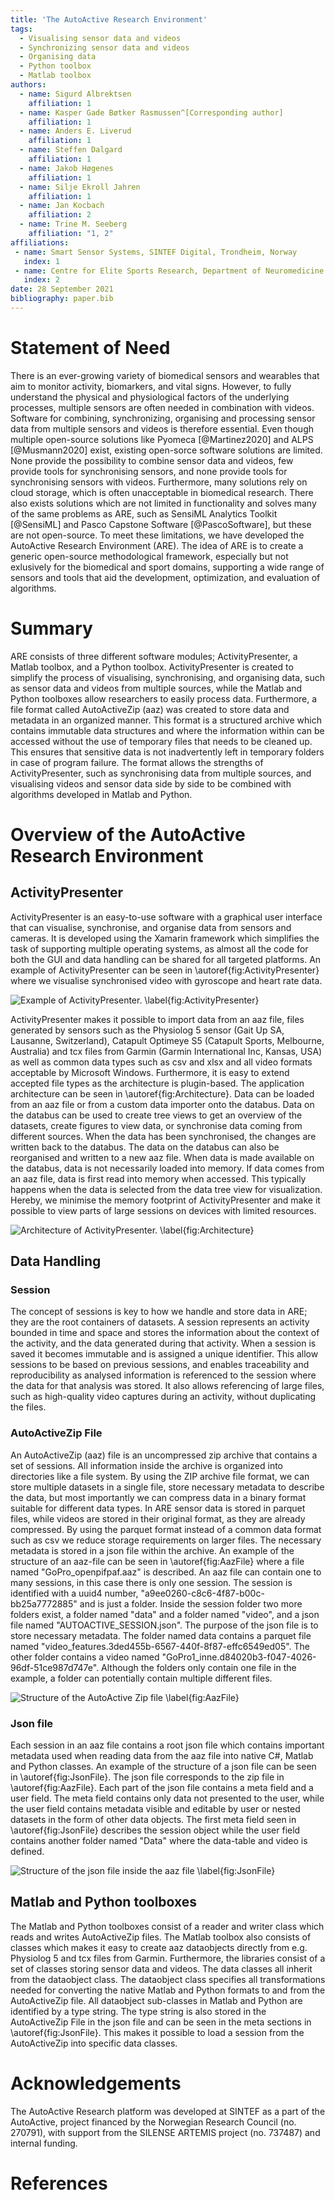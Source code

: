 ```yaml
---
title: 'The AutoActive Research Environment'
tags:
  - Visualising sensor data and videos
  - Synchronizing sensor data and videos
  - Organising data
  - Python toolbox
  - Matlab toolbox
authors:
  - name: Sigurd Albrektsen
    affiliation: 1
  - name: Kasper Gade Bøtker Rasmussen^[Corresponding author]
    affiliation: 1
  - name: Anders E. Liverud
    affiliation: 1
  - name: Steffen Dalgard
    affiliation: 1
  - name: Jakob Høgenes
    affiliation: 1
  - name: Silje Ekroll Jahren
    affiliation: 1
  - name: Jan Kocbach
    affiliation: 2
  - name: Trine M. Seeberg
    affiliation: "1, 2"
affiliations:
 - name: Smart Sensor Systems, SINTEF Digital, Trondheim, Norway
   index: 1
 - name: Centre for Elite Sports Research, Department of Neuromedicine and Movement Science, Norwegian University of Science and Technology, Trondheim, Norway 
   index: 2
date: 28 September 2021
bibliography: paper.bib
---
```


# Statement of Need

There is an ever-growing variety of biomedical sensors and wearables that aim to monitor activity, 
biomarkers, and vital signs. However, to fully understand the physical and physiological factors of 
the underlying processes, multiple sensors are often needed in combination with videos. Software for 
combining, synchronizing, organising and processing sensor data from multiple sensors and videos is 
therefore essential. Even though multiple open-source solutions like Pyomeca [@Martinez2020] and 
ALPS [@Musmann2020] exist, existing open-sorce software solutions are limited. None provide the possibility to 
combine sensor data and videos, few provide tools for synchronising sensors, and none provide tools 
for synchronising sensors with videos. Furthermore, many solutions rely on cloud storage, which is 
often unacceptable in biomedical research. There also exists solutions which are not limited in 
functionality and solves many of the same problems as ARE, such as SensiML Analytics Toolkit [@SensiML] 
and Pasco Capstone Software [@PascoSoftware], but these are not open-source. To meet these limitations, 
we have developed the AutoActive Research Environment (ARE). The idea of ARE is to create a generic 
open-source methodological framework, especially but not exlusively for the biomedical and sport
domains, supporting a wide range of sensors and tools that aid the development, optimization, and
evaluation of algorithms.

# Summary

ARE consists of three different software modules; ActivityPresenter, a Matlab toolbox, and 
a Python toolbox. ActivityPresenter is created to simplify the process of visualising, 
synchronising, and organising data, such as sensor data and videos from multiple sources, while the 
Matlab and Python toolboxes allow researchers to easily process data. Furthermore, a file format called 
AutoActiveZip (aaz) was created to store data and metadata in an organized manner. This format is a 
structured archive which contains immutable data structures and where the information within can be 
accessed without the use of temporary files that needs to be cleaned up. This ensures that sensitive 
data is not inadvertently left in temporary folders in case of program failure. The format allows the 
strengths of ActivityPresenter, such as synchronising data from multiple sources, and visualising 
videos and sensor data side by side to be combined with algorithms developed in Matlab and Python. 

# Overview of the AutoActive Research Environment
## ActivityPresenter

ActivityPresenter is an easy-to-use software with a graphical user interface that can visualise, 
synchronise, and organise data from sensors and cameras. It is developed using the Xamarin framework 
which simplifies the task of supporting multiple operating systems, as almost all the code for both the 
GUI and data handling can be shared for all targeted platforms. An example of ActivityPresenter can be 
seen in \autoref{fig:ActivityPresenter} where we visualise synchronised video with gyroscope and heart 
rate data. 

![Example of ActivityPresenter. \label{fig:ActivityPresenter}](figures/ActivityPresenter.PNG)

ActivityPresenter makes it possible to import data from an aaz file, files generated by sensors such as 
the Physiolog 5 sensor (Gait Up SA, Lausanne, Switzerland), Catapult Optimeye S5 
(Catapult Sports, Melbourne, Australia) and tcx files from Garmin (Garmin International Inc, Kansas, USA) 
as well as common data types such as csv and xlsx and all video formats acceptable 
by Microsoft Windows. Furthermore, it is easy to extend accepted file types as the architecture is 
plugin-based. The application architecture can be seen in \autoref{fig:Architecture}. Data can be loaded from an aaz file 
or from a custom data importer onto the databus. Data on the databus can be used to create tree views 
to get an overview of the datasets, create figures to view data, or synchronise data coming from 
different sources. When the data has been synchronised, the changes are written back to the databus. 
The data on the databus can also be reorganised and written to a new aaz file. When data is made 
available on the databus, data is not necessarily loaded into memory. If data comes from an aaz file, 
data is first read into memory when accessed. This typically happens when the data is selected from 
the data tree view for visualization. Hereby, we minimise the memory footprint of ActivityPresenter 
and make it possible to view parts of large sessions on devices with limited resources. 

![Architecture of ActivityPresenter. \label{fig:Architecture}](figures/Architecture.PNG)

## Data Handling
### Session 

The concept of sessions is key to how we handle and store data in ARE; they are the root containers of
datasets. A session represents an activity bounded in time and space and stores the information about
the context of the activity, and the data generated during that activity. When a session is saved it
becomes immutable and is assigned a unique identifier. This allow sessions to be based on previous
sessions, and enables traceability and reproducibility as analysed information is referenced to the
session where the data for that analysis was stored. It also allows referencing of large files, such as
high-quality video captures during an activity, without duplicating the files.

### AutoActiveZip File

An AutoActiveZip (aaz) file is an uncompressed zip archive that contains a set of sessions. All 
information inside the archive is organized into directories like a file system. By using the ZIP archive 
file format, we can store multiple datasets in a single file, store necessary metadata to describe the 
data, but most importantly we can compress data in a binary format suitable for different data types. In 
ARE sensor data is stored in parquet files, while videos are stored in their original format, as they are 
already compressed. By using the parquet format instead of a common data format such as csv we reduce 
storage requirements on larger files. The necessary metadata is stored in a json file within the archive. 
An example of the structure of an aaz-file can be seen in \autoref{fig:AazFile} where a file named "GoPro\_openpifpaf.aaz" 
is described. An aaz file can contain one to many sessions, in this case there is only one session. The 
session is identified with a uuid4 number, "a9ee0260-c8c6-4f87-b00c-bb25a7772885" and is just a folder. 
Inside the session folder two more folders exist, a folder named "data" and a folder named "video", and a 
json file named "AUTOACTIVE\_SESSION.json". The purpose of the json file is to store necessary metadata. The 
folder named data contains a parquet file named "video\_features.3ded455b-6567-440f-8f87-effc6549ed05". The 
other folder contains a video named "GoPro1\_inne.d84020b3-f047-4026-96df-51ce987d747e". Although the folders 
only contain one file in the example, a folder can potentially contain multiple different files. 

![Structure of the AutoActive Zip file \label{fig:AazFile}](figures/AazFile.PNG)

### Json file

Each session in an aaz file contains a root json file which contains important metadata used when reading 
data from the aaz file into native C#, Matlab and Python classes. An example of the structure of a json 
file can be seen in \autoref{fig:JsonFile}. The json file corresponds to the zip file in \autoref{fig:AazFile}. 
Each part of the json file contains a meta field and a user field. The meta field contains only data not 
presented to the user, while the user field contains metadata visible and editable by user or nested datasets in the form 
of other data objects. The first meta field seen in \autoref{fig:JsonFile} describes the session object while the user 
field contains another folder named "Data" where the data-table and video is defined. 

![Structure of the json file inside the aaz file \label{fig:JsonFile}](figures/JsonFile.PNG)

## Matlab and Python toolboxes

The Matlab and Python toolboxes consist of a reader and writer class which reads and writes AutoActiveZip 
files. The Matlab toolbox also consists of classes which makes it easy to create aaz dataobjects directly 
from e.g. Physiolog 5 and tcx files from Garmin. Furthermore, the libraries consist of a set of classes storing 
sensor data and videos. The data classes all inherit from the dataobject class. The dataobject class specifies 
all transformations needed for converting the native Matlab and Python formats to and from the AutoActiveZip 
file. All dataobject sub-classes in Matlab and Python are identified by a type string. The type string is also 
stored in the AutoActiveZip File in the json file and can be seen in the meta sections in \autoref{fig:JsonFile}. This makes 
it possible to load a session from the AutoActiveZip into specific data classes.

# Acknowledgements

The AutoActive Research platform was developed at SINTEF as a part of the AutoActive, project financed by the 
Norwegian Research Council (no. 270791), with support from the SILENSE ARTEMIS project (no. 737487) and 
internal funding.

# References
